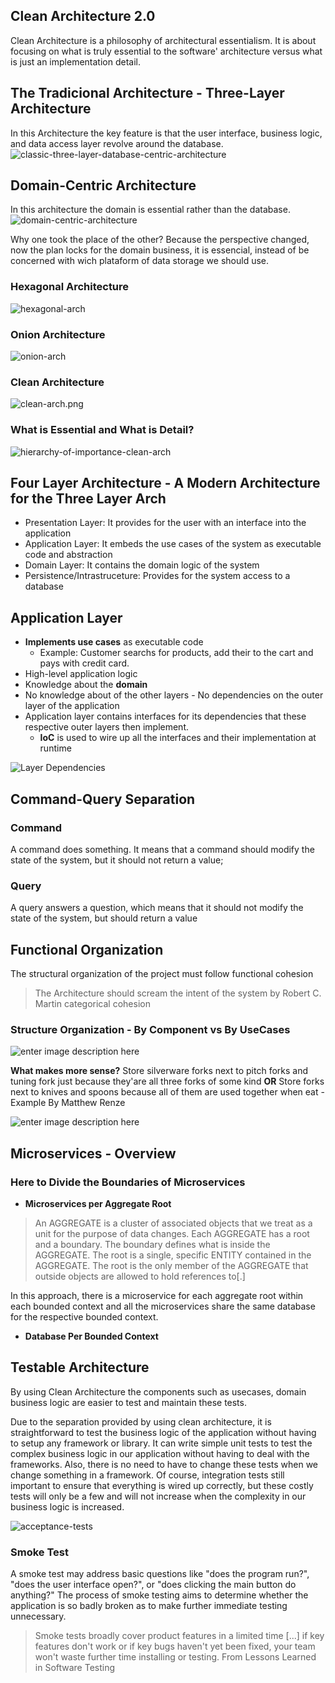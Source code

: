 ## Clean Architecture 2.0

Clean Architecture is a philosophy of architectural essentialism. It is about focusing on what is truly essential to the software' architecture versus what is just an implementation detail. 

## The Tradicional Architecture - Three-Layer Architecture
In this Architecture the key feature is that the user interface, business logic, and data access layer revolve around the database.
![classic-three-layer-database-centric-architecture](resource/classic-three-layer-database-centric-architecture.png)

## Domain-Centric Architecture
In this architecture the domain is essential rather than the database.  
![domain-centric-architecture](resources/domain-centric-architecture.png)

Why one took the place of the other? Because the perspective changed, now the plan locks for the domain business, it is essencial, instead of be concerned with wich plataform of data storage we should use.

### Hexagonal Architecture
![hexagonal-arch](resources/hexagonal-arch.png)
### Onion Architecture
![onion-arch](resources/onion-arch.png)
### Clean Architecture
![clean-arch.png](resources/clean-arch.png)

### What is Essential and What is Detail?
![hierarchy-of-importance-clean-arch](resources/hierarchy-of-importance-clean-arch.png)


## Four Layer Architecture - A Modern Architecture for the Three Layer Arch
 * Presentation Layer:  It provides for the user with an interface into the application 
 * Application Layer: It embeds the use cases of the system as executable code and abstraction
 * Domain Layer: It contains the domain logic of the system
 * Persistence/Intrastruceture: Provides for the system access to a database

##  Application Layer
- **Implements use cases** as executable code
	- Example: Customer searchs for products, add their to the cart and pays with credit card. 
- High-level application logic
- Knowledge about the **domain**  
- No knowledge about of the other layers - No dependencies on the outer layer of the application
- Application layer contains interfaces for its dependencies that these respective outer layers then implement.
	- **IoC** is used to wire up all the interfaces and their implementation  at runtime

![Layer Dependencies](resources/layer-dependencies.png)

## Command-Query Separation
### Command
A command does something. It means that a command should modify the state of the system, but it should not return a value;

### Query
A query answers a question, which means that it should not modify the state of the system, but should return a value

## Functional Organization
The structural organization of the project must follow functional cohesion
> The Architecture should scream the intent of the system by Robert C. Martin
categorical cohesion
### Structure Organization - By  Component vs By UseCases

![enter image description here](resources/system-organization-based-components-vs-use-cases.png)

**What makes more sense?**
Store silverware forks next to pitch forks and tuning fork just because they'are all three forks of some kind **OR** Store forks next to knives and spoons because all of them are used together when eat - Example By Matthew Renze

![enter image description here](resources/system-organization-based-components-vs-use-cases.png)

## Microservices - Overview

### Here to Divide the Boundaries of Microservices
- **Microservices per Aggregate Root**
> An AGGREGATE is a cluster of associated objects that we treat as a unit for the purpose of data changes. Each AGGREGATE has a root and a boundary. The boundary defines what is inside the AGGREGATE. The root is a single, specific ENTITY contained in the AGGREGATE.
> The root is the only member of the AGGREGATE that outside objects are allowed to hold references to[.]

In this approach, there is a microservice for each aggregate root within each bounded context and all the microservices share the same database for the respective bounded context.

- **Database Per Bounded Context**

## Testable Architecture

By using Clean Architecture the components such as usecases, domain business logic are easier to test and maintain these tests.

Due to the separation provided by using clean architecture, it is straightforward to test the business logic of the application without having to setup any framework or library.  It can write simple unit tests to test the complex business logic in our application without having to deal with the frameworks. Also, there is no need to have to change these tests when we change something in a framework. Of course, integration tests still important to ensure that everything is wired up correctly, but these costly tests will only be a few and will not increase when the complexity in our business logic is increased.

![acceptance-tests](resources/acceptance-tests.png)

### Smoke Test
A smoke test may address basic questions like "does the program run?", "does the user interface open?", or "does clicking the main button do anything?" The process of smoke testing aims to determine whether the application is so badly broken as to make further immediate testing unnecessary. 

>Smoke tests broadly cover product features in a limited time [...] if key features don't work or if key bugs haven't yet been fixed, your team won't waste further time installing or testing. From Lessons Learned in Software Testing
